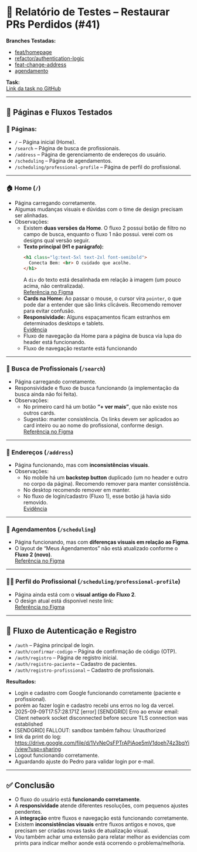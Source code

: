 # 📝 Relatório de Testes – Restaurar PRs Perdidos (#41)

**Branches Testadas:**
- [feat/homepage](https://github.com/developmentHC/conectaBemFront/tree/feat/homepage)  
- [refactor/authentication-logic](https://github.com/developmentHC/conectaBemFront/tree/refactor/authentication-logic)  
- [feat-change-address](https://github.com/developmentHC/conectaBemFront/tree/feat-change-address)  
- [agendamento](https://github.com/developmentHC/conectaBemFront/tree/agendamento)  

**Task:**  
[Link da task no GitHub](https://github.com/users/developmentHC/projects/5/views/1?pane=issue&itemId=127081614&issue=developmentHC%7CconectaBemFront%7C41)

---

## 🔹 Páginas e Fluxos Testados

### 📌 Páginas:
- `/` – Página inicial (Home).  
- `/search` – Página de busca de profissionais.  
- `/address` – Página de gerenciamento de endereços do usuário.  
- `/scheduling` – Página de agendamentos.  
- `/scheduling/professional-profile` – Página de perfil do profissional.  

---

### 🏠 Home (`/`)
- Página carregando corretamente.  
- Algumas mudanças visuais e dúvidas com o time de design precisam ser alinhadas.  
- Observações:  
  - Existem **duas versões da Home**. O fluxo 2 possui botão de filtro no campo de busca, enquanto o fluxo 1 não possui.  verei com os designs qual versão seguir.  
  - **Texto principal (H1 e parágrafo):**  
    ```html
    <h1 class="lg:text-5xl text-2xl font-semibold">
      Conecta Bem: <br> O cuidado que acolhe.
    </h1>
    ```  
    A `div` do texto está desalinhada em relação à imagem (um pouco acima, não centralizada).  
    [Referência no Figma](https://www.figma.com/design/NtXWClFNNGscXzSd38vwmX/Squad-Design_ConectaBem_v.28.07.25?node-id=8988-88914&t=UgAZCLf1VR7qse04-4)  
  - **Cards na Home:** Ao passar o mouse, o cursor vira `pointer`, o que pode dar a entender que são links clicáveis. Recomendo remover para evitar confusão.  
  - **Responsividade:** Alguns espaçamentos ficam estranhos em determinados desktops e tablets.  
    [Evidência](https://drive.google.com/file/d/1oHsHEpTkJ7gJMkfoxrwesrcA7NufTKdM/view?usp=sharing)  
  - Fluxo de navegação da Home para a página de busca via lupa do header está funcionando.
  - Fluxo de navegação restante está funcionando 

---

### 🔎 Busca de Profissionais (`/search`)
- Página carregando corretamente.  
- Responsividade e fluxo de busca funcionando (a implementação da busca ainda não foi feita).  
- Observações:  
  - No primeiro card há um botão **“+ ver mais”**, que não existe nos outros cards.  
  - Sugestão: manter consistência. Os links devem ser aplicados ao card inteiro ou ao nome do profissional, conforme design.  
    [Referência no Figma](https://www.figma.com/design/NtXWClFNNGscXzSd38vwmX/Squad-Design_ConectaBem_v.28.07.25?node-id=8731-33918&t=UgAZCLf1VR7qse04-4)  

---

### 📍 Endereços (`/address`)
- Página funcionando, mas com **inconsistências visuais**.  
- Observações:  
  - No mobile há um **backstep button** duplicado (um no header e outro no corpo da página). Recomendo remover para manter consistência.  
  - No desktop recomendo remover em manter.  
  - No fluxo de login/cadastro (Fluxo 1), esse botão já havia sido removido.  
    [Evidência](https://drive.google.com/file/d/1I0iQdi452mBzVpJRdY-CHWY2B-KzIuog/view?usp=sharing)  

---

### 📅 Agendamentos (`/scheduling`)
- Página funcionando, mas com **diferenças visuais em relação ao Figma**.  
- O layout de “Meus Agendamentos” não está atualizado conforme o **Fluxo 2 (novo)**.  
  [Referência no Figma](https://www.figma.com/design/NtXWClFNNGscXzSd38vwmX/Squad-Design_ConectaBem_v.28.07.25?node-id=8731-32825&t=UgAZCLf1VR7qse04-4)  

---

### 👨‍⚕️ Perfil do Profissional (`/scheduling/professional-profile`)
- Página ainda está com o **visual antigo do Fluxo 2**.  
- O design atual está disponível neste link:  
  [Referência no Figma](https://www.figma.com/design/NtXWClFNNGscXzSd38vwmX/Squad-Design_ConectaBem_v.28.07.25?node-id=8731-33492&t=UgAZCLf1VR7qse04-4)  

---

## 🔐 Fluxo de Autenticação e Registro
- `/auth` – Página principal de login.  
- `/auth/confirmar-codigo` – Página de confirmação de código (OTP).  
- `/auth/registro` – Página de registro inicial.  
- `/auth/registro-paciente` – Cadastro de pacientes.  
- `/auth/registro-profissional` – Cadastro de profissionais.  

**Resultados:**  
- Login e cadastro com Google funcionando corretamente (paciente e profissional).
- porém ao fazer login e cadastro recebi uns erros no log da vercel.
- 2025-09-09T17:57:28.171Z [error] [SENDGRID] Erro ao enviar email: Client network socket disconnected before secure TLS connection was established
- [SENDGRID] FALLOUT: sandbox também falhou: Unauthorized
- link da print do log: https://drive.google.com/file/d/1VvNeOsFPTrAPiAoe5mV1doeh74z3bqYi/view?usp=sharing  
- Logout funcionando corretamente.  
- Aguardando ajuste do Pedro para validar login por e-mail.  

---

## ✅ Conclusão
- O fluxo do usuário está **funcionando corretamente**.
- A **responsividade** atende diferentes resoluções, com pequenos ajustes pendentes.  
- A **integração** entre fluxos e navegação está funcionando corretamente.   
- Existem **inconsistências visuais** entre fluxos antigos e novos, que precisam ser criadas novas tasks de atualização visual.
- Vou também achar uma extensão para relatar melhor as evidencias com prints para indicar melhor aonde está ocorrendo o problema/melhoria.
